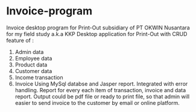 # Invoice-program
Invoice desktop program for Print-Out subsidiary of PT OKWIN Nusantara for my field study a.k.a KKP
Desktop application for Print-Out with CRUD feature of :
  1. Admin data
  2. Employee data
  3. Product data
  4. Customer data
  5. Income transaction
  6. Invoice
Using MySql databse and Jasper report.
Integrated with error handling.
Report for every each item of transaction, invoice and data report.
Output could be pdf file or ready to print file, so that admin will easier to send invoice to the customer by email or online platform.
